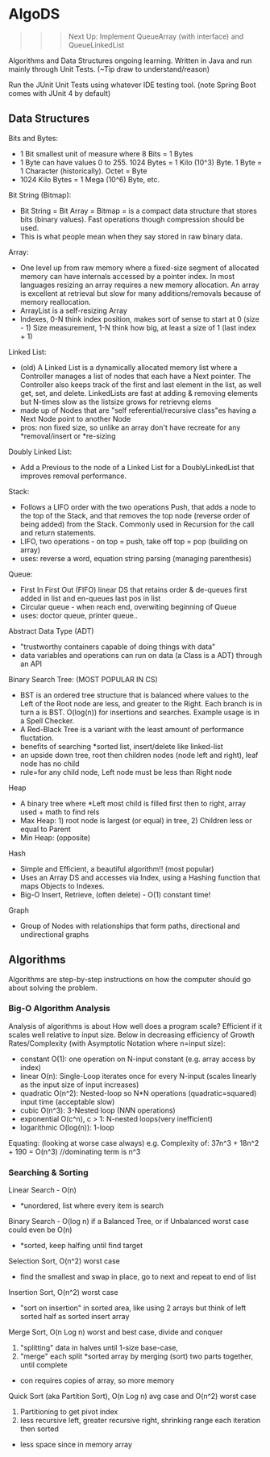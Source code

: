 # AlgoDS
>>>
>>> Next Up: Implement QueueArray (with interface) and QueueLinkedList
>>>

Algorithms and Data Structures ongoing learning. Written in Java and run mainly through Unit Tests.
(~Tip draw to understand/reason)

Run the JUnit Unit Tests using whatever IDE testing tool. (note Spring Boot comes with JUnit 4 by default)

## Data Structures

Bits and Bytes:
- 1 Bit smallest unit of measure where 8 Bits = 1 Bytes
- 1 Byte can have values 0 to 255. 1024 Bytes = 1 Kilo (10^3) Byte.
  1 Byte = 1 Character (historically). Octet = Byte
- 1024 Kilo Bytes = 1 Mega (10^6) Byte, etc.

Bit String (Bitmap):
- Bit String = Bit Array = Bitmap = is a compact data structure that stores
  bits (binary values). Fast operations though compression should be used.
- This is what people mean when they say stored in raw binary data.

Array:
- One level up from raw memory where a fixed-size segment of allocated memory
  can have internals accessed by a pointer index. In most languages resizing
  an array requires a new memory allocation.
  An array is excellent at retrieval but slow for many additions/removals
  because of memory reallocation.
- ArrayList is a self-resizing Array
- Indexes, 0-N think index position, makes sort of sense to start at 0   (size - 1)
   Size measurement, 1-N think how big, at least a size of 1  (last index + 1)

Linked List:
- (old) A Linked List is a dynamically allocated memory list where a Controller manages a list of nodes that each have
   a Next pointer. The Controller also keeps track of the first and last element in the list, as well get, set, and
   delete. LinkedLists are fast at adding & removing elements but N-times slow as the listsize grows for retrievng elems
- made up of Nodes that are "self referential/recursive class"es having a Next Node point to another Node
- pros: non fixed size, so unlike an array don't have recreate for any *removal/insert or *re-sizing

Doubly Linked List:
- Add a Previous to the node of a Linked List for a DoublyLinkedList that
  improves removal performance.

Stack:
- Follows a LIFO order with the two operations Push, that adds a node to the top
  of the Stack, and that removes the top node (reverse order of being added) from
  the Stack. Commonly used in Recursion for the call and return statements.
- LIFO, two operations - on top = push, take off top = pop (building on array)
- uses: reverse a word, equation string parsing (managing parenthesis)

Queue:
- First In First Out (FIFO) linear DS that retains order & de-queues first added in list and en-queues last pos in list
- Circular queue - when reach end, overwiting beginning of Queue
- uses: doctor queue, printer queue..

Abstract Data Type (ADT)
- "trustworthy containers capable of doing things with data"
- data variables and operations can run on data (a Class is a ADT) through an API

Binary Search Tree: (MOST POPULAR IN CS)
- BST is an ordered tree structure that is balanced where values to the Left of
  the Root node are less, and greater to the Right. Each branch is in turn a is
  BST.
  O(log(n)) for insertions and searches. Example usage is in a Spell Checker.
- A Red-Black Tree is a variant with the least amount of performance fluctation.
- benefits of searching *sorted list, insert/delete like linked-list
- an upside down tree, root then children nodes (node left and right), leaf node has no child
- rule=for any child node, Left node must be less than Right node

Heap
- A binary tree where *Left most child is filled first then to right, array used + math to find rels
- Max Heap: 1) root node is largest (or equal) in tree, 2) Children less or equal to Parent
- Min Heap: (opposite)

Hash
- Simple and Efficient, a beautiful algorithm!! (most popular)
- Uses an Array DS and accesses via Index, using a Hashing function that maps Objects to Indexes.
- Big-O Insert, Retrieve, (often delete) - O(1) constant time!

Graph
- Group of Nodes with relationships that form paths, directional and undirectional graphs


## Algorithms

Algorithms are step-by-step instructions on how the computer should go about solving the problem.

### Big-O Algorithm Analysis
Analysis of algorithms is about How well does a program scale? Efficient if it scales well relative to input size.
Below in decreasing efficiency of Growth Rates/Complexity (with Asymptotic Notation where n=input size):
 - constant O(1): one operation on N-input constant (e.g. array access by index)
 - linear O(n): Single-Loop iterates once for every N-input (scales linearly as the input size of input increases)
 - quadratic O(n^2): Nested-loop so N*N operations (quadratic=squared) input time (acceptable slow)
 - cubic O(n^3): 3-Nested loop (N*N*N operations)
 - exponential O(c^n), c > 1: N-nested loops(very inefficient)
 - logarithmic O(log(n)): 1-loop

Equating:  (looking at worse case always)
e.g. Complexity of: 37n^3 + 18n^2 + 190 = O(n^3)  //dominating term is n^3


### Searching & Sorting

 Linear Search - O(n)
 - *unordered, list where every item is search

 Binary Search - O(log n) if a Balanced Tree, or if Unbalanced worst case could even be O(n)
 - *sorted, keep halfing until find target

 Selection Sort, O(n^2) worst case
 - find the smallest and swap in place, go to next and repeat to end of list

 Insertion Sort, O(n^2) worst case
 - "sort on insertion" in sorted area, like using 2 arrays but think of left sorted half as sorted insert array

 Merge Sort, O(n Log n) worst and best case,  divide and conquer
 1) "splitting" data in halves until 1-size base-case,
 2) "merge" each split *sorted array by merging (sort) two parts together, until complete
 - con requires copies of array, so more memory

 Quick Sort (aka Partition Sort), O(n Log n) avg case and O(n^2) worst case
 1) Partitioning to get pivot index
 2) less recursive left, greater recursive right,  shrinking range each iteration then sorted
 + less space since in memory array



